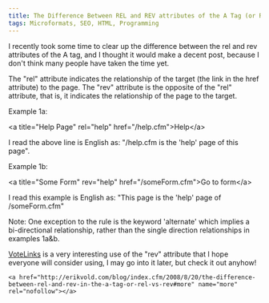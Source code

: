 ```yaml
---
title: The Difference Between REL and REV attributes of the A Tag (or REL vs. REV)
tags: Microformats, SEO, HTML, Programming
---
```

I recently took some time to clear up the difference between the rel and rev attributes of the A tag, and I thought it would make a decent post, because I don't think many people have taken the time yet.

The "rel" attribute indicates the relationship of the target (the link in the href attribute) to the page. The "rev" attribute is the opposite of the "rel" attribute, that is, it indicates the relationship of the page to the target.

Example 1a:

&lt;a title="Help Page" rel="help" href="/help.cfm"&gt;Help&lt;/a&gt;

I read the above line is English as: "/help.cfm is the 'help' page of this page".

Example 1b:

&lt;a title="Some Form" rev="help" href="/someForm.cfm"&gt;Go to form&lt;/a&gt;

I read this example is English as: "This page is the 'help' page of /someForm.cfm"

Note: One exception to the rule is the keyword 'alternate' which implies a bi-directional relationship, rather than the single direction relationships in examples 1a&amp;b.

[VoteLinks](http://microformats.org/wiki/vote-links) is a very interesting use of the "rev" attribute that I hope everyone will consider using, I may go into it later, but check it out anyhow!

  	<a href="http://erikvold.com/blog/index.cfm/2008/8/20/the-difference-between-rel-and-rev-in-the-a-tag-or-rel-vs-rev#more" name="more" rel="nofollow"></a>
  	
  	
		
	
	
